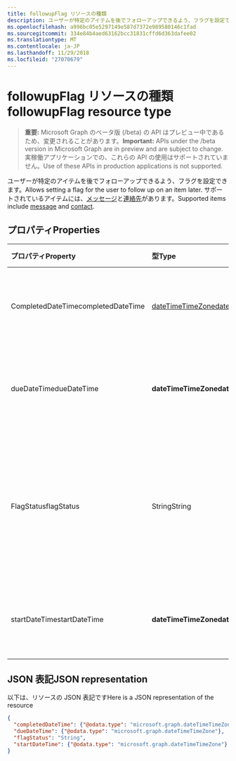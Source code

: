 ```yaml
---
title: followupFlag リソースの種類
description: ユーザーが特定のアイテムを後でフォローアップできるよう、フラグを設定できます。 サポートされているアイテムには、メッセージと連絡先があります。
ms.openlocfilehash: a996bc05e5297149e587d7372e989580146c1fad
ms.sourcegitcommit: 334e84b4aed63162bcc31831cffd6d363dafee02
ms.translationtype: MT
ms.contentlocale: ja-JP
ms.lasthandoff: 11/29/2018
ms.locfileid: "27070679"
---
```

# <a name="followupflag-resource-type"></a><span data-ttu-id="491f5-104">followupFlag リソースの種類</span><span class="sxs-lookup"><span data-stu-id="491f5-104">followupFlag resource type</span></span>

> <span data-ttu-id="491f5-105">**重要:** Microsoft Graph のベータ版 (/beta) の API はプレビュー中であるため、変更されることがあります。</span><span class="sxs-lookup"><span data-stu-id="491f5-105">**Important:** APIs under the /beta version in Microsoft Graph are in preview and are subject to change.</span></span> <span data-ttu-id="491f5-106">実稼働アプリケーションでの、これらの API の使用はサポートされていません。</span><span class="sxs-lookup"><span data-stu-id="491f5-106">Use of these APIs in production applications is not supported.</span></span>

<span data-ttu-id="491f5-107">ユーザーが特定のアイテムを後でフォローアップできるよう、フラグを設定できます。</span><span class="sxs-lookup"><span data-stu-id="491f5-107">Allows setting a flag for the user to follow up on an item later.</span></span> <span data-ttu-id="491f5-108">サポートされているアイテムには、[メッセージ](message.md)と[連絡先](contact.md)があります。</span><span class="sxs-lookup"><span data-stu-id="491f5-108">Supported items include [message](message.md) and [contact](contact.md).</span></span>

## <a name="properties"></a><span data-ttu-id="491f5-109">プロパティ</span><span class="sxs-lookup"><span data-stu-id="491f5-109">Properties</span></span>
| <span data-ttu-id="491f5-110">プロパティ</span><span class="sxs-lookup"><span data-stu-id="491f5-110">Property</span></span>     | <span data-ttu-id="491f5-111">型</span><span class="sxs-lookup"><span data-stu-id="491f5-111">Type</span></span>   |<span data-ttu-id="491f5-112">説明</span><span class="sxs-lookup"><span data-stu-id="491f5-112">Description</span></span>|
|:---------------|:--------|:----------|
|<span data-ttu-id="491f5-113">CompletedDateTime</span><span class="sxs-lookup"><span data-stu-id="491f5-113">completedDateTime</span></span>|[<span data-ttu-id="491f5-114">dateTimeTimeZone</span><span class="sxs-lookup"><span data-stu-id="491f5-114">dateTimeTimeZone</span></span>](datetimetimezone.md)|<span data-ttu-id="491f5-115">フォローアップが終了した日時。</span><span class="sxs-lookup"><span data-stu-id="491f5-115">The date and time that the follow-up was finished.</span></span>|
|<span data-ttu-id="491f5-116">dueDateTime</span><span class="sxs-lookup"><span data-stu-id="491f5-116">dueDateTime</span></span>|<span data-ttu-id="491f5-117">**dateTimeTimeZone**</span><span class="sxs-lookup"><span data-stu-id="491f5-117">**dateTimeTimeZone**</span></span>|<span data-ttu-id="491f5-118">フォローアップが終了する予定の日時。</span><span class="sxs-lookup"><span data-stu-id="491f5-118">The date and time that the follow-up is to be finished.</span></span>|
|<span data-ttu-id="491f5-119">FlagStatus</span><span class="sxs-lookup"><span data-stu-id="491f5-119">flagStatus</span></span>|<span data-ttu-id="491f5-120">String</span><span class="sxs-lookup"><span data-stu-id="491f5-120">String</span></span>|<span data-ttu-id="491f5-121">アイテムのフォローアップ状態。</span><span class="sxs-lookup"><span data-stu-id="491f5-121">The status for follow-up for an item.</span></span> <span data-ttu-id="491f5-122">可能な値は、`notFlagged`、`complete`、`flagged` です。</span><span class="sxs-lookup"><span data-stu-id="491f5-122">Possible values are `notFlagged`, `complete`, and `flagged`.</span></span>|
|<span data-ttu-id="491f5-123">startDateTime</span><span class="sxs-lookup"><span data-stu-id="491f5-123">startDateTime</span></span>|<span data-ttu-id="491f5-124">**dateTimeTimeZone**</span><span class="sxs-lookup"><span data-stu-id="491f5-124">**dateTimeTimeZone**</span></span>|<span data-ttu-id="491f5-125">フォローアップを開始する予定の日時。</span><span class="sxs-lookup"><span data-stu-id="491f5-125">The date and time that the follow-up is to begin.</span></span>|

## <a name="json-representation"></a><span data-ttu-id="491f5-126">JSON 表記</span><span class="sxs-lookup"><span data-stu-id="491f5-126">JSON representation</span></span>

<span data-ttu-id="491f5-127">以下は、リソースの JSON 表記です</span><span class="sxs-lookup"><span data-stu-id="491f5-127">Here is a JSON representation of the resource</span></span>

<!-- {
  "blockType": "resource",
  "optionalProperties": [

  ],
  "@odata.type": "microsoft.graph.followupFlag"
}-->

```json
{
  "completedDateTime": {"@odata.type": "microsoft.graph.dateTimeTimeZone"},
  "dueDateTime": {"@odata.type": "microsoft.graph.dateTimeTimeZone"},
  "flagStatus": "String",
  "startDateTime": {"@odata.type": "microsoft.graph.dateTimeTimeZone"}
}

```

<!-- uuid: 8fcb5dbc-d5aa-4681-8e31-b001d5168d79
2015-10-25 14:57:30 UTC -->
<!-- {
  "type": "#page.annotation",
  "description": "followupFlag resource",
  "keywords": "",
  "section": "documentation",
  "tocPath": ""
}-->
